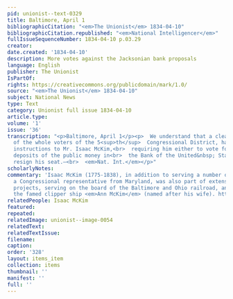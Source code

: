 ```yaml
---
pid: unionist--text-0329
title: Baltimore, April 1
bibliographicCitation: "<em>The Unionist</em> 1834-04-10"
bibliographicCitation.republished: "<em>National Intelligencer</em>"
fullIssueSequenceNumber: 1834-04-10 p.03.29
creator: 
date.created: '1834-04-10'
description: More votes against the Jacksonian bank proposals
language: English
publisher: The Unionist
IsPartOf: 
rights: https://creativecommons.org/publicdomain/mark/1.0/
source: "<em>The Unionist</em> 1834-04-10"
subject: National News
type: Text
category: Unionist full issue 1834-04-10
article.type: 
volume: '1'
issue: '36'
transcription: "<p>Baltimore, April 1</p><p>  We understand that a clear majority
  of the whole voters of the 5<sup>th</sup>  Congressional District, have signed the
  instructions to Mr. Isaac McKim,<br>  requiring him either to vote for the future
  deposits of the public money in<br>  the Bank of the United&nbsp; States, or to
  resign his seat.—<br>  <em>Nat. Int.</em></p>"
scholarlyNotes: 
commentary: 'Isaac McKim (1775-1838), in addition to serving a number of terms as
  a Congressional representative from Maryland, was also part of extensive transportation
  projects, serving on the board of the Baltimore and Ohio railroad, and building
  the famed clipper ship <em>Ann McKim</em> (named after his wife). https://en.wikipedia.org/wiki/Ann_McKim_(clipper) '
relatedPeople: Isaac McKim
featured: 
repeated: 
relatedImage: unionist--image-0054
relatedText: 
relatedTextIssue: 
filename: 
caption: 
order: '328'
layout: items_item
collection: items
thumbnail: ''
manifest: ''
full: ''
---
```

